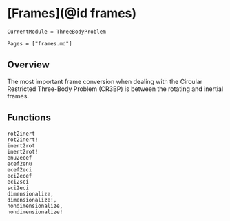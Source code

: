 # [Frames](@id frames)
```@meta
CurrentModule = ThreeBodyProblem
```

```@contents
Pages = ["frames.md"]
```

## Overview
The most important frame conversion when dealing with the Circular Restricted Three-Body Problem (CR3BP) is between the rotating and inertial frames.

## Functions

```@docs
rot2inert
rot2inert!
inert2rot
inert2rot!
enu2ecef
ecef2enu
ecef2eci
eci2ecef
eci2sci
sci2eci
dimensionalize,
dimensionalize!,
nondimensionalize,
nondimensionalize!
```
